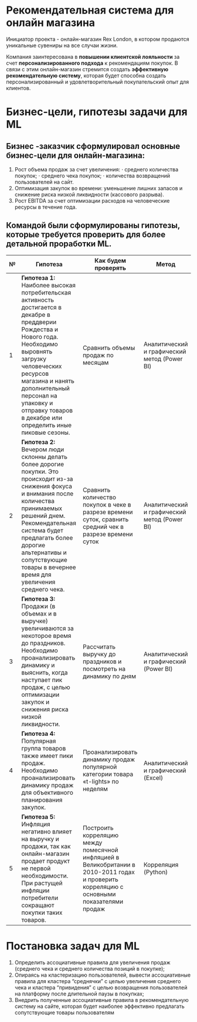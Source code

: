 # Рекомендательная система для онлайн магазина
Инициатор проекта - онлайн-магазин Rex London, в котором продаются уникальные сувениры на все случаи жизни.

Компания заинтересована в **повышении клиентской лояльности** за счет **персонализированного подхода** к рекомендациям покупок. В связи с этим онлайн-магазин стремится создать **эффективную рекомендательную систему**, которая будет способна создать персонализированный и удовлетворительный покупательский опыт для клиентов.

# Бизнес-цели, гипотезы задачи для ML
 
## Бизнес -заказчик сформулировал основные бизнес-цели для онлайн-магазина:
1. Рост объема продаж за счет увеличения:
·  	среднего количества покупок;
·  	среднего чека покупок;
·  	количества возвращений пользователей на сайт. 
2. Оптимизация закупок во времени: уменьшение лишних запасов и снижение риска низкой ликвидности (кассового разрыва).
3. Рост EBITDA за счет оптимизации расходов на человеческие ресурсы в течение года.
 
## Командой были сформулированы гипотезы, которые требуется проверить для более детальной проработки ML.

| №  | Гипотеза | Как будем проверять | Метод |
|----|----------|---------------------|-------|
| 1  | **Гипотеза 1:** Наиболее высокая потребительская активность достигается в декабре в преддверии Рождества и Нового года. Необходимо выровнять загрузку человеческих ресурсов магазина и нанять дополнительный персонал на упаковку и отправку товаров в декабре или определить иные пиковые сезоны. | Сравнить объемы продаж по месяцам | Аналитический и графический метод (Power BI) |
| 2  | **Гипотеза 2:** Вечером люди склонны делать более дорогие покупки. Это происходит из-за снижения фокуса и внимания после количества принимаемых решений днем. Рекомендательная система будет предлагать более дорогие альтернативы и сопутствующие товары в вечернее время для увеличения среднего чека. | Сравнить количество покупок в чеке в разрезе времени суток, сравнить средний чек в разрезе времени суток | Аналитический и графический метод (Power BI) |
| 3  | **Гипотеза 3:** Продажи (в объемах и в выручке) увеличиваются за некоторое время до праздников. Необходимо проанализировать динамику и выяснить, когда наступает пик продаж, с целью оптимизации закупок и снижения риска низкой ликвидности. | Рассчитать выручку до праздников и посмотреть на динамику по дням | Аналитический и графический (Power BI) |
| 4  | **Гипотеза 4:** Популярная группа товаров также имеет пики продаж. Необходимо проанализировать динамику продаж для объективного планирования закупок. | Проанализировать динамику продаж популярной категории товара «t-lights» по неделям | Аналитический и графический (Excel) |
| 5  | **Гипотеза 5:** Инфляция негативно влияет на выручку и продажи, так как онлайн-магазин продает продукт не первой необходимости. При растущей инфляции потребители сокращают покупки таких товаров. | Построить корреляцию между помесячной инфляцией в Великобритании в 2010-2011 годах и проверить корреляцию с основными показателями продаж | Корреляция (Python) |

# Постановка задач для ML
1. Определить ассоциативные правила для увеличения продаж (среднего чека и среднего количества позиций в покупке);
2. Опираясь на кластеризацию пользователей, вывести ассоциативные правила для кластера “среднячки” с целью увеличения среднего чека и кластера “привидения” с целью возвращения пользователей на платформу после длительной паузы в покупках;
3. Внедрить полученные ассоциативные правила в рекомендательную систему на сайте, которая будет наиболее эффективно предлагать сопутствующие товары пользователям

